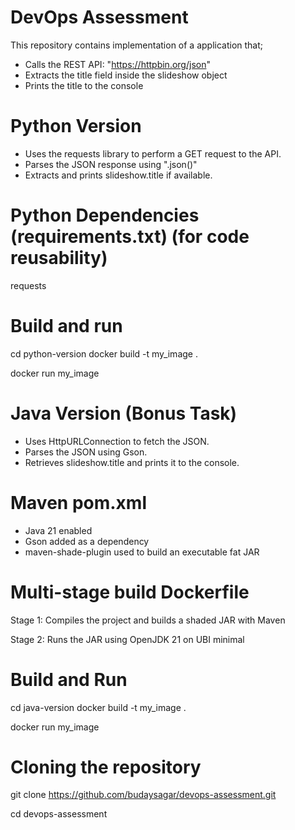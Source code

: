 # DevOps Assessment
This repository contains implementation of a application that;

- Calls the REST API: "https://httpbin.org/json"
- Extracts the title field inside the slideshow object
- Prints the title to the console

# Python Version

- Uses the requests library to perform a GET request to the API.
- Parses the JSON response using ".json()"
- Extracts and prints slideshow.title if available.

# Python Dependencies (requirements.txt) (for code reusability)
requests

# Build and run
cd python-version
docker build -t my_image .

docker run my_image

# Java Version (Bonus Task)

- Uses HttpURLConnection to fetch the JSON.
- Parses the JSON using Gson.
- Retrieves slideshow.title and prints it to the console.

# Maven pom.xml

- Java 21 enabled
- Gson added as a dependency
- maven-shade-plugin used to build an executable fat JAR

# Multi-stage build Dockerfile

Stage 1: Compiles the project and builds a shaded JAR with Maven

Stage 2: Runs the JAR using OpenJDK 21 on UBI minimal

# Build and Run

cd java-version
docker build -t my_image .

docker run my_image

# Cloning the repository

git clone https://github.com/budaysagar/devops-assessment.git

cd devops-assessment

